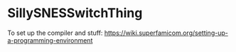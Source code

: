 # SillySNESSwitchThing

To set up the compiler and stuff: https://wiki.superfamicom.org/setting-up-a-programming-environment